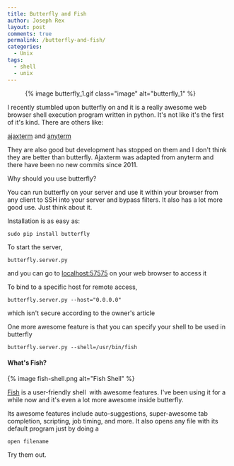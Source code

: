 ```yaml
---
title: Butterfly and Fish
author: Joseph Rex
layout: post
comments: true
permalink: /butterfly-and-fish/
categories:
  - Unix
tags:
  - shell
  - unix
---
```

<figure>
  {% image butterfly_1.gif class="image" alt="butterfly_1" %}
</figure>
I recently stumbled upon butterfly on <http://paradoxxxzero.github.io/2014/02/28/butterfly.html> and it is a really awesome web browser shell execution program written in python. It's not like it's the first of it's kind. There are others like:

[ajaxterm][2] and [anyterm][3]

They are also good but development has stopped on them and I don't think they are better than butterfly. Ajaxterm was adapted from anyterm and there have been no new commits since 2011.
<!--more-->

Why should you use butterfly?

You can run butterfly on your server and use it within your browser from any client to SSH into your server and bypass filters. It also has a lot more good use. Just think about it.

Installation is as easy as:

```
sudo pip install butterfly
```

To start the server,

```
butterfly.server.py
```

and you can go to [localhost:57575][4] on your web browser to access it

To bind to a specific host for remote access,

```
butterfly.server.py --host="0.0.0.0"
```

which isn't secure according to the owner's article

One more awesome feature is that you can specify your shell to be used in butterfly

```
butterfly.server.py --shell=/usr/bin/fish
```

#### What's Fish?

{% image fish-shell.png alt="Fish Shell" %}

[Fish][1] is a user-friendly shell  with awesome features. I've been using it for a while now and it's even a lot more awesome inside butterfly.

Its awesome features include auto-suggestions, super-awesome tab completion, scripting, job timing, and more. It also opens any file with its default program just by doing a

```open filename```

Try them out.

[1]: http://fishshell.com
[2]: https://github.com/antonylesuisse/qweb/tree/master/ajaxterm
[3]: http://anyterm.org/
[4]: http://localhost:57575
